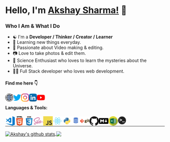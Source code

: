 # Hello, I'm [Akshay Sharma!](https://portfolio-akshay.netlify.com/) 👋

### Who I Am & What I Do

- ☯ I'm a **Developer / Thinker / Creator / Learner**
- 🌱 Learning new things everyday.
- 🎥 Passionate about Video making & editing.
- 📷 Love to take photos & edit them.
- 🚀 Science Enthusiast who loves to learn the mysteries about the Universe.
- 👨‍💻 Full Stack developer who loves web development.


#### Find me here 👇

<a href="https://www.developeratease.com/">
  <img align="left" alt="Akshay Sharma | Website" width="25px" src="https://raw.githubusercontent.com/Akshay2996/Akshay2996/master/assets/internet.png" />
</a>
<a href="https://twitter.com/AkshayS2909">
  <img align="left" alt="Akshay Sharma | Twitter" width="25px" src="https://raw.githubusercontent.com/Akshay2996/Akshay2996/master/assets/twitter.png" />
</a>
<a href="https://www.instagram.com/shirobakuno/">
  <img align="left" alt="Akshay Sharma | Instagram" width="25px" src="https://raw.githubusercontent.com/Akshay2996/Akshay2996/master/assets/instagram.png" />
</a>
<a href="https://www.linkedin.com/in/akshay-sharma-7962ab13a/">
  <img align="left" alt="Akshay Sharma | LinkedIn" width="25px" src="https://raw.githubusercontent.com/Akshay2996/Akshay2996/master/assets/linkedin.png" />
</a>
<a href="https://www.youtube.com/channel/UCsBMXC_pvHZkxSmGD-bLf0w?view_as=subscriber">
  <img align="left" alt="Akshay Sharma | Youtube" width="25px" src="https://raw.githubusercontent.com/Akshay2996/Akshay2996/master/assets/youtube.png" />
</a>

<br />

#### Languages & Tools:

<img align="left" alt="Visual Studio Code" width="30px" src="https://raw.githubusercontent.com/github/explore/80688e429a7d4ef2fca1e82350fe8e3517d3494d/topics/visual-studio-code/visual-studio-code.png" />

<img align="left" alt="HTML5" width="30px" src="https://raw.githubusercontent.com/github/explore/80688e429a7d4ef2fca1e82350fe8e3517d3494d/topics/html/html.png" />

<img align="left" alt="CSS3" width="30px" src="https://raw.githubusercontent.com/github/explore/80688e429a7d4ef2fca1e82350fe8e3517d3494d/topics/css/css.png" />

<img align="left" alt="Sass" width="30px" src="https://raw.githubusercontent.com/github/explore/80688e429a7d4ef2fca1e82350fe8e3517d3494d/topics/sass/sass.png" />

<img align="left" alt="Javascript" width="30px" src="https://raw.githubusercontent.com/github/explore/80688e429a7d4ef2fca1e82350fe8e3517d3494d/topics/javascript/javascript.png" />

<img align="left" alt="React" width="30px" src="https://raw.githubusercontent.com/github/explore/80688e429a7d4ef2fca1e82350fe8e3517d3494d/topics/react/react.png" />

<img align="left" alt="Python" width="30px" src="https://raw.githubusercontent.com/github/explore/80688e429a7d4ef2fca1e82350fe8e3517d3494d/topics/python/python.png" />

<img align="left" alt="SQL" width="26px" src="https://raw.githubusercontent.com/github/explore/80688e429a7d4ef2fca1e82350fe8e3517d3494d/topics/sql/sql.png" />

<img align="left" alt="Git" width="30px" src="https://raw.githubusercontent.com/github/explore/80688e429a7d4ef2fca1e82350fe8e3517d3494d/topics/git/git.png" />

<img align="left" alt="GitHub" width="30px" src="https://raw.githubusercontent.com/github/explore/78df643247d429f6cc873026c0622819ad797942/topics/github/github.png" />

<img align="left" alt="Markdown" width="30px" src="https://raw.githubusercontent.com/github/explore/80688e429a7d4ef2fca1e82350fe8e3517d3494d/topics/markdown/markdown.png" />

<img align="left" alt="Excel" width="30px" width="30px" src="https://raw.githubusercontent.com/Akshay2996/Akshay2996/master/assets/excel.png" />

<img align="left" alt="Terminal" width="26px" src="https://raw.githubusercontent.com/github/explore/80688e429a7d4ef2fca1e82350fe8e3517d3494d/topics/terminal/terminal.png" />

<br />

<hr />

<a href="https://www.developeratease.com/">
<img align="center" src="https://github-readme-stats.anuraghazra1.vercel.app/api?username=Akshay2996&show_icons=true&include_all_commits=true&theme=radical&hide=stars,contribs" alt="Akshay's github stats" />
</a>

<a href="https://portfolio-akshay.netlify.com/">
<img align="center" src="https://github-readme-stats.anuraghazra1.vercel.app/api/top-langs/?username=Akshay2996&layout=compact&theme=radical&hide=java" />
</a>
